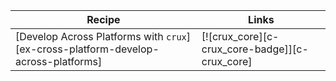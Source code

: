 | Recipe | Links |
|--------|--------|
| [Develop Across Platforms with `crux`][ex-cross-platform-develop-across-platforms] | [![crux_core][c-crux_core-badge]][c-crux_core] |
